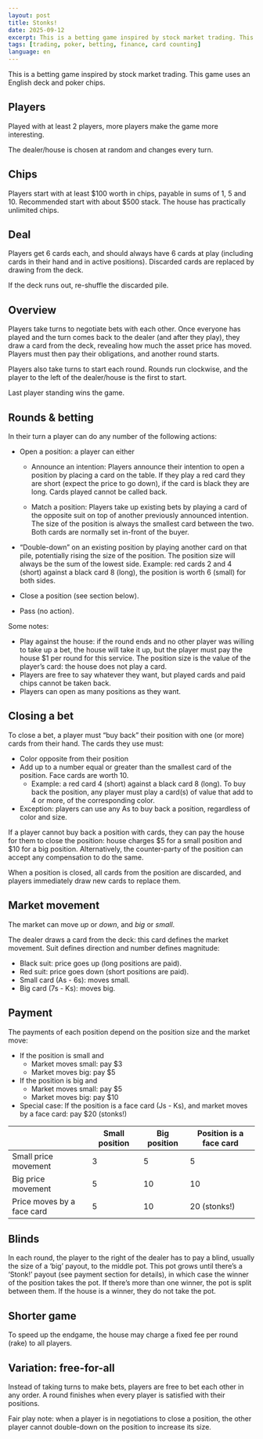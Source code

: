 ```yaml
---
layout: post
title: Stonks!
date: 2025-09-12
excerpt: This is a betting game inspired by stock market trading. This game uses an English deck and poker chips.
tags: [trading, poker, betting, finance, card counting]
language: en
---
```


This is a betting game inspired by stock market trading. This game uses an English deck and poker chips.

## Players

Played with at least 2 players, more players make the game more interesting.

The dealer/house is chosen at random and changes every turn.

## Chips

Players start with at least $100 worth in chips, payable in sums of 1, 5 and 10. Recommended start with about $500 stack. The house has practically unlimited chips.

## Deal

Players get 6 cards each, and should always have 6 cards at play (including cards in their hand and in active positions). Discarded cards are replaced by drawing from the deck.

If the deck runs out, re-shuffle the discarded pile.

## Overview

Players take turns to negotiate bets with each other. Once everyone has played and the turn comes back to the dealer (and after they play), they draw a card from the deck, revealing how much the asset price has moved. Players must then pay their obligations, and another round starts. 

Players also take turns to start each round. Rounds run clockwise, and the player to the left of the dealer/house is the first to start.

Last player standing wins the game.

## Rounds & betting

In their turn a player can do any number of the following actions:

- Open a position: a player can either
    - Announce an intention:
    Players announce their intention to open a position by placing a card on the table. If they play a red card they are short (expect the price to go down), if the card is black they are long. Cards played cannot be called back.
        
    - Match a position:
    Players take up existing bets by playing a card of the opposite suit on top of another previously announced intention. The size of the position is always the smallest card between the two. Both cards are normally set in-front of the buyer.
        
- “Double-down” on an existing position by playing another card on that pile, potentially rising the size of the position. The position size will always be the sum of the lowest side. Example: red cards 2 and 4 (short) against a black card 8 (long), the position is worth 6 (small) for both sides.
- Close a position (see section below).
- Pass (no action).

Some notes:

- Play against the house: if the round ends and no other player was willing to take up a bet, the house will take it up, but the player must pay the house $1 per round for this service. The position size is the value of the player’s card: the house does not play a card.
- Players are free to say whatever they want, but played cards and paid chips cannot be taken back.
- Players can open as many positions as they want.

## Closing a bet

To close a bet, a player must “buy back” their position with one (or more) cards from their hand. The cards they use must:

- Color opposite from their position
- Add up to a number equal or greater than the smallest card of the position. Face cards are worth 10.
    - Example: a red card 4 (short) against a black card 8 (long). To buy back the position, any player must play a card(s) of value that add to 4 or more, of the corresponding color.
- Exception: players can use any As to buy back a position, regardless of color and size.

If a player cannot buy back a position with cards, they can pay the house for them to close the position: house charges $5 for a small position and $10 for a big position. Alternatively, the counter-party of the position can accept any compensation to do the same.

When a position is closed, all cards from the position are discarded, and players immediately draw new cards to replace them.

## Market movement

The market can move *up* or *down*, and *big* or *small*.

The dealer draws a card from the deck: this card defines the market movement. Suit defines direction and number defines magnitude:

- Black suit: price goes up (long positions are paid).
- Red suit: price goes down (short positions are paid).
- Small card (As - 6s): moves small.
- Big card (7s - Ks): moves big.

## Payment

The payments of each position depend on the position size and the market move:

- If the position is small and
    - Market moves small: pay $3
    - Market moves big: pay $5
- If the position is big and
    - Market moves small: pay $5
    - Market moves big: pay $10
- Special case: If the position is a face card (Js - Ks), and market moves by a face card: pay $20 (stonks!)

|  | Small position | Big position | Position is a face card |
| --- | --- | --- | --- |
| Small price movement | 3 | 5 | 5 |
| Big price movement | 5 | 10 | 10 |
| Price moves by a face card | 5 | 10 | 20 (stonks!) |

## Blinds

In each round, the player to the right of the dealer has to pay a blind, usually the size of a ‘big’ payout, to the middle pot. This pot grows until there’s a ‘Stonk!’ payout (see payment section for details), in which case the winner of the position takes the pot. If there’s more than one winner, the pot is split between them. If the house is a winner, they do not take the pot.

## Shorter game

To speed up the endgame, the house may charge a fixed fee per round (rake) to all players.

## Variation: free-for-all

Instead of taking turns to make bets, players are free to bet each other in any order. A round finishes when every player is satisfied with their positions.

Fair play note: when a player is in negotiations to close a position, the other player cannot double-down on the position to increase its size.
